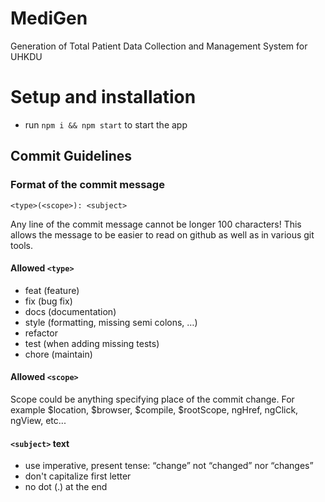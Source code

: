 # MediGen

Generation of Total Patient Data Collection and Management System for UHKDU

# Setup and installation
- run ```npm i && npm start``` to start the app

## Commit Guidelines

### Format of the commit message

```
<type>(<scope>): <subject>
```

Any line of the commit message cannot be longer 100 characters! This allows the message to be easier to read on github as well as in various git tools.

#### Allowed `<type>`

- feat (feature)
- fix (bug fix)
- docs (documentation)
- style (formatting, missing semi colons, …)
- refactor
- test (when adding missing tests)
- chore (maintain)

#### Allowed `<scope>`

Scope could be anything specifying place of the commit change. For example $location, $browser, $compile, $rootScope, ngHref, ngClick, ngView, etc...

#### `<subject>` text

- use imperative, present tense: “change” not “changed” nor “changes”
- don't capitalize first letter
- no dot (.) at the end